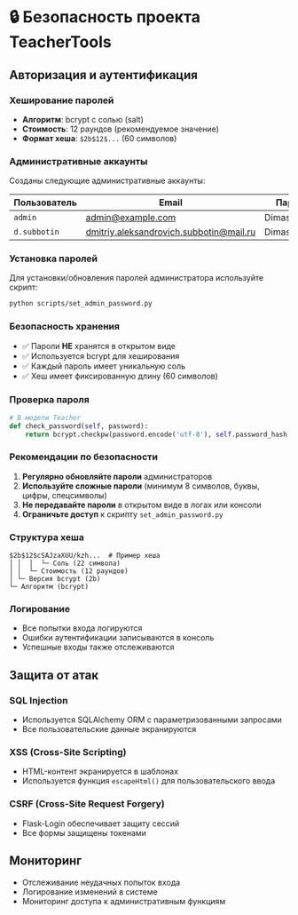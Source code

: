 # 🔒 Безопасность проекта TeacherTools

## Авторизация и аутентификация

### Хеширование паролей
- **Алгоритм**: bcrypt с солью (salt)
- **Стоимость**: 12 раундов (рекомендуемое значение)
- **Формат хеша**: `$2b$12$...` (60 символов)

### Административные аккаунты
Созданы следующие административные аккаунты:

| Пользователь | Email | Пароль |
|-------------|-------|--------|
| `admin` | admin@example.com | Dimasik0505 |
| `d.subbotin` | dmitriy.aleksandrovich.subbotin@mail.ru | Dimasik0505 |

### Установка паролей
Для установки/обновления паролей администратора используйте скрипт:

```bash
python scripts/set_admin_password.py
```

### Безопасность хранения
- ✅ Пароли **НЕ** хранятся в открытом виде
- ✅ Используется bcrypt для хеширования
- ✅ Каждый пароль имеет уникальную соль
- ✅ Хеш имеет фиксированную длину (60 символов)

### Проверка пароля
```python
# В модели Teacher
def check_password(self, password):
    return bcrypt.checkpw(password.encode('utf-8'), self.password_hash.encode('utf-8'))
```

### Рекомендации по безопасности
1. **Регулярно обновляйте пароли** администраторов
2. **Используйте сложные пароли** (минимум 8 символов, буквы, цифры, спецсимволы)
3. **Не передавайте пароли** в открытом виде в логах или консоли
4. **Ограничьте доступ** к скрипту `set_admin_password.py`

### Структура хеша
```
$2b$12$cSAJzaXUU/kzh...  # Пример хеша
│ │  │  └─ Соль (22 символа)
│ │  └─ Стоимость (12 раундов)
│ └─ Версия bcrypt (2b)
└─ Алгоритм (bcrypt)
```

### Логирование
- Все попытки входа логируются
- Ошибки аутентификации записываются в консоль
- Успешные входы также отслеживаются

## Защита от атак

### SQL Injection
- Используется SQLAlchemy ORM с параметризованными запросами
- Все пользовательские данные экранируются

### XSS (Cross-Site Scripting)
- HTML-контент экранируется в шаблонах
- Используется функция `escapeHtml()` для пользовательского ввода

### CSRF (Cross-Site Request Forgery)
- Flask-Login обеспечивает защиту сессий
- Все формы защищены токенами

## Мониторинг
- Отслеживание неудачных попыток входа
- Логирование изменений в системе
- Мониторинг доступа к административным функциям


